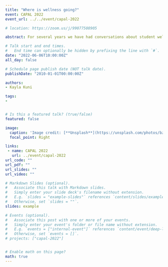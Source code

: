 ```yaml
---
title: "Where is wellness going?"
event: CAPAL 2022
event_url: ../../event/capal-2022

# location: https://zoom.us/j/99077508905

abstract: For several years we have had conversations about student well-being and student mental health. Wellness initiatives are also becoming more common in libraries and institutions of higher learning. These initiatives show that the institution recognizes the benefits of wellness (in production, retention, and engagement), but has that attention turned toward employee well-being in the same way that it has for student well-being? How do institutions utilize employee well-being in policy and organizational planning? The goal of this talk is to review some literature that has already been developed based on employee well-being, with an emphasis on academic libraries; however, I will also point out areas that we may want to look at for future growth opportunities.

# Talk start and end times.
#   End time can optionally be hidden by prefixing the line with `#`.
date: "2022-06-06T10:00:00Z"
all_day: false

# Schedule page publish date (NOT talk date).
publishDate: "2010-01-01T00:00:00Z"

authors:
- Kayla Kuni

tags: 
- 


# Is this a featured talk? (true/false)
featured: false

image:
  caption: 'Image credit: [**Unsplash**](https://unsplash.com/photos/bzdhc5b3Bxs)'
  focal_point: Right

links:
 - name: CAPAL 2022
   url: ../event/capal-2022
url_code: ""
url_pdf: ""
url_slides: ""
url_video: ""

# Markdown Slides (optional).
#   Associate this talk with Markdown slides.
#   Simply enter your slide deck's filename without extension.
#   E.g. `slides = "example-slides"` references `content/slides/example-slides.md`.
#   Otherwise, set `slides = ""`.
slides: example

# Events (optional).
#   Associate this post with one or more of your events.
#   Simply enter your event's folder or file name without extension.
#   E.g. `events = ["internal-event"]` references `content/event/deep-learning/index.md`.
#   Otherwise, set `events = []`.
# projects: ["capal-2022"]


# Enable math on this page?
math: true
---
```


